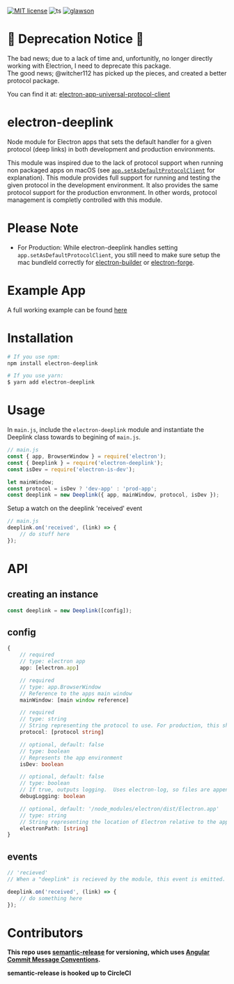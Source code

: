 [![MIT license](https://img.shields.io/badge/License-MIT-blue.svg)](https://lbesson.mit-license.org/)
![ts](https://badgen.net/badge/-/TypeScript?icon=typescript&label&labelColor=blue&color=555555)
[![glawson](https://circleci.com/gh/glawson/electron-deeplink.svg?style=shield)](https://circleci.com/gh/glawson/electron-deeplink)

# 🚨 Deprecation Notice 🚨
The bad news; due to a lack of time and, unfortunitly, no longer directly working with Electrion, I need to deprecate this package.  
The good news; @witcher112 has picked up the pieces, and created a better protocol package.  

You can find it at: [electron-app-universal-protocol-client](https://github.com/witcher112/electron-app-universal-protocol-client)

# electron-deeplink

Node module for Electron apps that sets the default handler for a given protocol (deep links) in both
development and production environments.

This module was inspired due to the lack of protocol support when running non packaged apps on macOS (see [`app.setAsDefaultProtocolClient`](https://www.electronjs.org/docs/api/app#appsetasdefaultprotocolclientprotocol-path-args) for explanation). This module provides full support for running and testing the given protocol in the development environment. It also provides the same protocol support for the production envronment. In other words, protocol management is completly controlled with this module.

# Please Note

-   For Production: While electron-deeplink handles setting `app.setAsDefaultProtocolClient`, you still need to make sure setup the mac bundleId correctly for [electron-builder](https://www.electron.build/configuration/configuration) or [electron-forge](https://www.electronforge.io/configuration).

# Example App

A full working example can be found [here](https://github.com/glawson/electron-deeplink-example)

# Installation

```sh
# If you use npm:
npm install electron-deeplink

# If you use yarn:
$ yarn add electron-deeplink
```

# Usage

In `main.js`, include the `electron-deeplink` module and instantiate the Deeplink class towards to begining of `main.js`.

```js
// main.js
const { app, BrowserWindow } = require('electron');
const { Deeplink } = require('electron-deeplink');
const isDev = require('electron-is-dev');

let mainWindow;
const protocol = isDev ? 'dev-app' : 'prod-app';
const deeplink = new Deeplink({ app, mainWindow, protocol, isDev });
```

Setup a watch on the deeplink 'received' event

```js
// main.js
deeplink.on('received', (link) => {
    // do stuff here
});
```

# API

## creating an instance

```js
const deeplink = new Deeplink([config]);
```

## config

```ts
{
    // required
    // type: electron app
    app: [electron.app]

    // required
    // type: app.BrowserWindow
    // Reference to the apps main window
    mainWindow: [main window reference]

    // required
    // type: string
    // String representing the protocol to use. For production, this should be the same as the bundleId set in the build config.
    protocol: [protocol string]

    // optional, default: false
    // type: boolean
    // Represents the app environment
    isDev: boolean

    // optional, default: false
    // type: boolean
    // If true, outputs logging.  Uses electron-log, so files are appened/created for prod.
    debugLogging: boolean

    // optional, default: '/node_modules/electron/dist/Electron.app'
    // type: string
    // String representing the location of Electron relative to the app root.
    electronPath: [string]
}
```

## events

```js
// 'recieved'
// When a "deeplink" is recieved by the module, this event is emitted.

deeplink.on('received', (link) => {
    // do something here
});
```

# Contributors

**This repo uses [semantic-release](https://semantic-release.gitbook.io/) for versioning, which uses [Angular Commit Message Conventions](https://github.com/angular/angular.js/blob/master/DEVELOPERS.md#-git-commit-guidelines).**

**semantic-release is hooked up to CircleCI**
